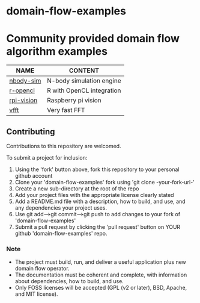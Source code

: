 # domain-flow-examples

Community provided domain flow algorithm examples
===================================================

NAME                         | CONTENT                        |
---------------------------- |------------------------------- |
[nbody-sim](nbody-sim)       | N-body simulation engine
[r-opencl](r-opencl)         | R with OpenCL integration
[rpi-vision](rpi-camera)     | Raspberry pi vision
[vfft](vfft)                 | Very fast FFT 

## Contributing

Contributions to this repository are welcomed.

To submit a project for inclusion:

1. Using the 'fork' button above, fork this repository to your personal github account 
2. Clone your 'domain-flow-examples' fork using 'git clone -your-fork-url-'
2. Create a new sub-directory at the root of the repo
3. Add your project files with the appropriate license clearly stated
4. Add a README.md file with a description, how to build, and use, and any dependencies your project uses.
5. Use git add-->git commit-->git push to add changes to your fork of 'domain-flow-examples'
6. Submit a pull request by clicking the 'pull request' button on YOUR github 'domain-flow-examples' repo.


### Note

* The project must build, run, and deliver a useful application plus new domain flow operator.
* The documentation must be coherent and complete, with information about dependencies, how to build, and use.
* Only FOSS licenses will be accepted (GPL (v2 or later), BSD, Apache, and MIT license).


